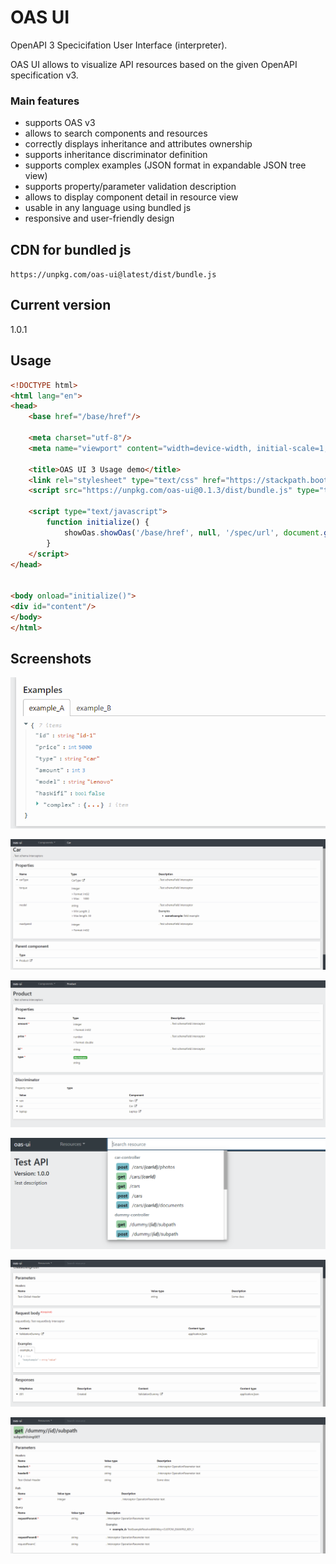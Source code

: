# OAS UI

OpenAPI 3 Specicifation User Interface (interpreter).

OAS UI allows to visualize API resources based on the given OpenAPI specification v3.

### Main features
* supports OAS v3
* allows to search components and resources
* correctly displays inheritance and attributes ownership
* supports inheritance discriminator definition
* supports complex examples (JSON format in expandable JSON tree view)
* supports property/parameter validation description
* allows to display component detail in resource view
* usable in any language using bundled js
* responsive and user-friendly design

## CDN for bundled js
```https://unpkg.com/oas-ui@latest/dist/bundle.js```

## Current version
1.0.1

## Usage
```html
<!DOCTYPE html>
<html lang="en">
<head>
    <base href="/base/href"/>

    <meta charset="utf-8"/>
    <meta name="viewport" content="width=device-width, initial-scale=1, user-scalable=no"/>

    <title>OAS UI 3 Usage demo</title>
    <link rel="stylesheet" type="text/css" href="https://stackpath.bootstrapcdn.com/font-awesome/4.7.0/css/font-awesome.min.css"/>
    <script src="https://unpkg.com/oas-ui@0.1.3/dist/bundle.js" type="text/javascript"></script>

    <script type="text/javascript">
		function initialize() {
			showOas.showOas('/base/href', null, '/spec/url', document.getElementById("content"));
		}
    </script>
</head>


<body onload="initialize()">
<div id="content"/>
</body>
</html>
```

## Screenshots
![Component example](https://github.com/vahanito/oas-ui-example/blob/master/images/component_example.png "Component example")

![Component with properties and parent](https://github.com/vahanito/oas-ui-example/blob/master/images/component_properties_and_parent.png "Component with properties and parent")

![Component with discriminator](https://github.com/vahanito/oas-ui-example/blob/master/images/component_with_disciminator.png "Component with discriminator")

![Homemapge - resources search](https://github.com/vahanito/oas-ui-example/blob/master/images/homepage-resources_search.PNG "Homemapge - resources search")

![Resource with parameters, request body, examples and responses](https://github.com/vahanito/oas-ui-example/blob/master/images/resource_parameters_requestbody_examples_responses.png "Resource with parameters, request body, examples and responses")

![Resource parameters](https://github.com/vahanito/oas-ui-example/blob/master/images/resource_params.png "Resource parameters")
